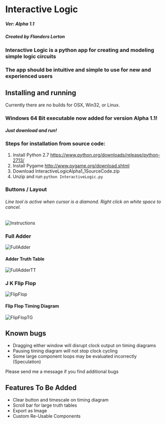 # Interactive Logic

##### Ver: Alpha 1.1
##### Created by Flanders Lorton

### Interactive Logic is a python app for creating and modeling simple logic circuits
### The app should be intuitive and simple to use for new and experienced users

## Installing and running
Currently there are no builds for OSX, Win32, or Linux.

### Windows 64 Bit executable now added for version Alpha 1.1!

##### Just download and run!


### Steps for installation from source code:
1. Install Python 2.7 https://www.python.org/downloads/release/python-2713/
2. Install Pygame http://www.pygame.org/download.shtml
3. Download InteractiveLogicAlpha1_1SourceCode.zip
4. Unzip and run `python InteractiveLogic.py`

### Buttons / Layout

###### Line tool is active when cursor is a diamond. Right click on white space to cancel.  
![Instructions](http://puu.sh/wJDXW/e10b379be1.png)

### Full Adder
![FullAdder](http://puu.sh/wJDYs/556acbfcca.png)

#### Adder Truth Table
![FullAdderTT](http://puu.sh/wJE9K/2a4d952cae.png)

### J K Flip Flop
![FlipFlop](http://puu.sh/wJE27/aaf6d2ba70.png)

#### Flip Flop Timing Diagram
![FlipFlopTG](http://puu.sh/wJE7c/9dd1ef6067.png)

## Known bugs
- Dragging either window will disrupt clock output on timing diagrams
- Pausing timing diagram will not stop clock cycling
- Some large component loops may be evaluated incorrectly (Speculation)

Please send me a message if you find additional bugs

## Features To Be Added
- Clear button and timescale on timing diagram
- Scroll bar for large truth tables
- Export as Image
- Custom Re-Usable Components
